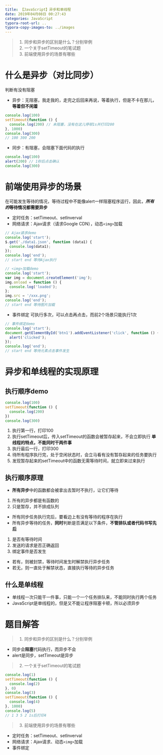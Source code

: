 ```yaml
---
title: 【JavaScript】异步和单线程
date: 2019年04月08日 00:27:43
categories: JavaScript
typora-root-url: ..
typora-copy-images-to: ../images
---
```


> 1. 同步和异步的区别是什么？分别举例
> 2. 一个关于setTimeout的笔试题
> 3. 前端使用异步的场景有哪些

# 什么是异步（对比同步）
判断有没有阻塞
- 异步：无阻塞，我走我的，走完之后回来再说，等着执行，但是不卡在那儿，**等着但不闲着**
```js
console.log(100)
setTimeout(function () {
  console.log(200) // 未阻塞，没有在这儿停顿1s并打印200
}, 1000)
console.log(300)
// 100 300 200
```

- 同步：有阻塞，会阻塞下面代码的执行
```js
console.log(100)
alert(200) // 1秒后点击确认
console.log(300)
```

# 前端使用异步的场景
在可能发生等待的情况，等待过程中不能像alert一样阻塞程序运行，因此，***所有的*等待情况都需要异步**
- 定时任务：setTimeout、setInverval
- 网络请求：Ajax请求（请求Google CDN），动态`<img>`加载
```js
// Ajax请求demo
console.log('start');
$.get('./data1.json', function (data1) {
  console.log(data1);
});
console.log('end');
// start end 等待Ajax执行
```

```js
// <img>加载demo
console.log('start');
var img = document.createElement('img');
img.onload = function () {
  console.log('loaded');
};
img.src = '/xxx.png';
console.log('end');
// start end 等待图片加载
```
- 事件绑定
可执行多次，可以点击再点击，而前2个场景只能执行1次
```js
// 事件绑定demo
console.log('start');
document.getElementById('btn1').addEventListener('click', function () {
  alert('clicked');
});
console.log('end');
// start end 等待元素点击事件发生
```

# 异步和单线程的实现原理

## 执行顺序demo
```js
console.log(100)
setTimeout(function () {
  console.log(200)
})
console.log(300)
```
1. 执行第一行，打印100
2. 执行setTimeout后，传入setTimeout的函数会被暂存起来，不会立即执行
**单线程的特点，不能同时干两件事**
3. 执行最后一行，打印300
4. 待所有程序执行完，处于空闲状态时，会立马看有没有暂存起来的任务要执行
5. 发现暂存起来的setTimeout中的函数无需等待时间，就立即来过来执行
## 执行顺序原理
- **所有异步**中的函数都会被拿出去暂时不执行，让它们等待
1. 所有的异步都是有函数的
2. 只是暂存，并不排成队列
- 所有同步任务执行完后，要看边上有没有等待的程序在执行
- 所有异步等待的任务，**同时**判断是否满足以下条件，**不管排队或者代码书写先后**
1. 是否有等待时间
2. 发送的请求是否正确返回
3. 绑定事件是否发生
- 若有，则被封禁，等待时间发生时解禁执行异步任务
- 若无，则一直处于解禁状态，直接执行等待的异步任务
## 什么是单线程
- 单线程一次只能干一件事，只能一个一个任务排队来，不能同时执行两个任务
- JavaScript是单线程的，但是又不能让程序阻塞卡顿，所以必须异步

# 题目解答
> 1. 同步和异步的区别是什么？分别举例

- 同步会**阻塞**代码执行，而异步不会
- alert是同步，setTimeout是异步

> 2. 一个关于setTimeout的笔试题

```js
console.log(1)
setTimeout(function () {
  console.log(2)
}, 0)
console.log(3)
setTimeout(function () {
  console.log(4)
}, 1000)
console.log(5)
// 1 3 5 2 1s后打印4
```

> 3. 前端使用异步的场景有哪些
- 定时任务：setTimeout、setInverval
- 网络请求：Ajax请求、动态`<img>`加载
- 事件绑定



